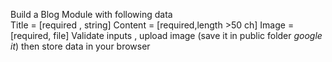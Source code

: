 
Build a Blog Module  with following data  
‏Title   =  [required , string]
‏Content =  [required,length >50 ch]
‏Image   =  [required, file]
Validate inputs , upload image (save it in public folder *google it*) then store data in your browser

